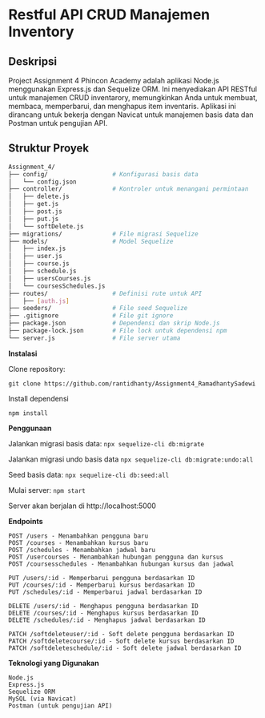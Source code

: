 # Restful API CRUD Manajemen Inventory

## Deskripsi
Project Assignment 4 Phincon Academy adalah aplikasi Node.js menggunakan Express.js dan Sequelize ORM. Ini menyediakan API RESTful untuk manajemen CRUD inventarory, memungkinkan Anda untuk membuat, membaca, memperbarui, dan menghapus item inventaris. Aplikasi ini dirancang untuk bekerja dengan Navicat untuk manajemen basis data dan Postman untuk pengujian API.

## Struktur Proyek
```bash
Assignment_4/
├── config/                  # Konfigurasi basis data
│   └── config.json
├── controller/              # Kontroler untuk menangani permintaan
│   ├── delete.js
│   ├── get.js
│   ├── post.js
│   ├── put.js
│   └── softDelete.js
├── migrations/              # File migrasi Sequelize
├── models/                  # Model Sequelize
│   ├── index.js
│   ├── user.js
│   ├── course.js
│   ├── schedule.js
│   ├── usersCourses.js
│   └── coursesSchedules.js
├── routes/                  # Definisi rute untuk API
│   ├── [auth.js]
├── seeders/                 # File seed Sequelize
├── .gitignore               # File git ignore
├── package.json             # Dependensi dan skrip Node.js
├── package-lock.json        # File lock untuk dependensi npm
└── server.js                # File server utama
```

**Instalasi**

Clone repository:
```
git clone https://github.com/rantidhanty/Assignment4_RamadhantySadewi
```

Install dependensi
```
npm install
```

**Penggunaan**

Jalankan migrasi basis data:
```npx sequelize-cli db:migrate```

Jalankan migrasi undo basis data
```npx sequelize-cli db:migrate:undo:all```

Seed basis data:
```npx sequelize-cli db:seed:all```

Mulai server:
```npm start```

Server akan berjalan di http://localhost:5000

**Endpoints**
```
POST /users - Menambahkan pengguna baru
POST /courses - Menambahkan kursus baru
POST /schedules - Menambahkan jadwal baru
POST /usercourses - Menambahkan hubungan pengguna dan kursus
POST /coursesschedules - Menambahkan hubungan kursus dan jadwal

PUT /users/:id - Memperbarui pengguna berdasarkan ID
PUT /courses/:id - Memperbarui kursus berdasarkan ID
PUT /schedules/:id - Memperbarui jadwal berdasarkan ID

DELETE /users/:id - Menghapus pengguna berdasarkan ID
DELETE /courses/:id - Menghapus kursus berdasarkan ID
DELETE /schedules/:id - Menghapus jadwal berdasarkan ID

PATCH /softdeleteuser/:id - Soft delete pengguna berdasarkan ID
PATCH /softdeletecourse/:id - Soft delete kursus berdasarkan ID
PATCH /softdeleteschedule/:id - Soft delete jadwal berdasarkan ID
```

**Teknologi yang Digunakan**
```
Node.js
Express.js
Sequelize ORM
MySQL (via Navicat)
Postman (untuk pengujian API)
```
